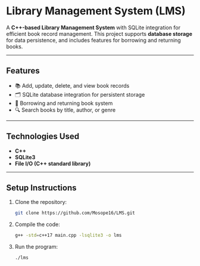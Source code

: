 # Library Management System (LMS)

A **C++-based Library Management System** with SQLite integration for efficient book record management. This project supports **database storage** for data persistence, and includes features for borrowing and returning books.

---

## Features
- 📚 Add, update, delete, and view book records
- 🗂️ SQLite database integration for persistent storage
- 📖 Borrowing and returning book system
- 🔍 Search books by title, author, or genre

---

## Technologies Used
- **C++**
- **SQLite3**
- **File I/O (C++ standard library)**

---

## Setup Instructions
1. Clone the repository:
   ```bash
   git clone https://github.com/Mosope16/LMS.git
2. Compile the code:
   ```bash
   g++ -std=c++17 main.cpp -lsqlite3 -o lms
3. Run the program:
   ```bash
   ./lms

